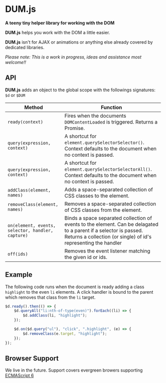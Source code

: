 # DUM.js
**A teeny tiny helper library for working with the DOM**

**DUM.js** helps you work with the DOM a little easier. 

**DUM.js** isn't for AJAX or animations or anything else already covered by dedicated libraries.

*Please note: This is a work in progress, ideas and assistance most welcome!!*

## API

**DUM.js** adds an object to the global scope with the followings signatures: `$d` or `$DUM`

| Method                               | Function |
|--------------------------------------|----------|
| `ready(context)` | Fires when the documents `DOMContentLoaded` is triggered. Returns a Promise.|
| `query(expression, context)` | A shortcut for `element.querySelectorSelector()`. Context defaults to the document when no context is passed.|
| `query(expression, context)` | A shortcut for `element.querySelectorSelectorAll()`. Context defaults to the document when no context is passed.|
|`addClass(element, names)`| Adds a space-separated collection of CSS classes to the element.|
|`removeClass(element, names)`| Removes a space-separated collection of CSS classes from the element.|
|`on(element, events, selector, handler, capture)`| Binds a space separated collection of events to the element. Can be delagated to a parent if a selector is passed. Returns a collection (or single) of id's representing the handler|
|`off(ids)`| Removes the event listener matching the given id or ids.|


## Example

The following code runs when the document is ready adding a class `highlight` to the even `li` elements. A click handler is bound to the parent which removes that class from the `li` target.

``` js
$d.ready().then(() => {
    $d.queryAll("li:nth-of-type(even)").forEach((li) => {
        $d.addClass(li, "highlight");
    });

    $d.on($d.query("ul"), "click", ".highlight", (e) => {
        $d.removeClass(e.target, "highlight");
    });
});
```

## Browser Support

We live in the future. Support covers evergreen browers supporting [ECMAScript 6](http://www.ecma-international.org/ecma-262/6.0/index.html)
